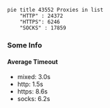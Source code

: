 
```mermaid
pie title 43552 Proxies in list
    "HTTP" : 24372
    "HTTPS": 6246
    "SOCKS" : 17859
```

### Some Info
#### Average Timeout

- mixed: 3.0s
- http: 1.5s
- https: 8.6s
- socks: 6.2s